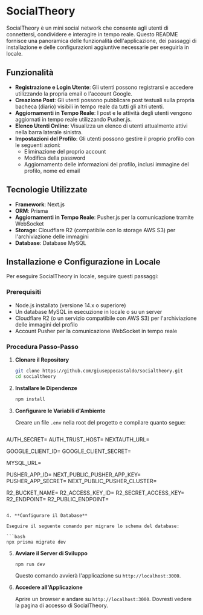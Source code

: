 
# SocialTheory

SocialTheory è un mini social network che consente agli utenti di connettersi, condividere e interagire in tempo reale. Questo README fornisce una panoramica delle funzionalità dell'applicazione, dei passaggi di installazione e delle configurazioni aggiuntive necessarie per eseguirla in locale.

## Funzionalità

- **Registrazione e Login Utente**: Gli utenti possono registrarsi e accedere utilizzando la propria email o l'account Google.
- **Creazione Post**: Gli utenti possono pubblicare post testuali sulla propria bacheca (diario) visibili in tempo reale da tutti gli altri utenti.
- **Aggiornamenti in Tempo Reale**: I post e le attività degli utenti vengono aggiornati in tempo reale utilizzando Pusher.js.
- **Elenco Utenti Online**: Visualizza un elenco di utenti attualmente attivi nella barra laterale sinistra.
- **Impostazioni del Profilo**: Gli utenti possono gestire il proprio profilo con le seguenti azioni:
    - Eliminazione del proprio account
    - Modifica della password
    - Aggiornamento delle informazioni del profilo, inclusi immagine del profilo, nome ed email

## Tecnologie Utilizzate

- **Framework**: Next.js
- **ORM**: Prisma
- **Aggiornamenti in Tempo Reale**: Pusher.js per la comunicazione tramite WebSocket
- **Storage**: Cloudflare R2 (compatibile con lo storage AWS S3) per l'archiviazione delle immagini
- **Database**: Database MySQL

## Installazione e Configurazione in Locale

Per eseguire SocialTheory in locale, seguire questi passaggi:

### Prerequisiti

- Node.js installato (versione 14.x o superiore)
- Un database MySQL in esecuzione in locale o su un server
- Cloudflare R2 (o un servizio compatibile con AWS S3) per l'archiviazione delle immagini del profilo
- Account Pusher per la comunicazione WebSocket in tempo reale

### Procedura Passo-Passo

1. **Clonare il Repository**
   ```bash
   git clone https://github.com/giuseppecastaldo/socialtheory.git
   cd socialtheory
   ```

2. **Installare le Dipendenze**
   ```bash
   npm install
   ```

3. **Configurare le Variabili d'Ambiente**

   Creare un file `.env` nella root del progetto e compilare quanto segue:

   ```env
AUTH_SECRET=
AUTH_TRUST_HOST=
NEXTAUTH_URL=

GOOGLE_CLIENT_ID=
GOOGLE_CLIENT_SECRET=

MYSQL_URL=

PUSHER_APP_ID=
NEXT_PUBLIC_PUSHER_APP_KEY=
PUSHER_APP_SECRET=
NEXT_PUBLIC_PUSHER_CLUSTER=

R2_BUCKET_NAME=
R2_ACCESS_KEY_ID=
R2_SECRET_ACCESS_KEY=
R2_ENDPOINT=
R2_PUBLIC_ENDPOINT=
   ```

4. **Configurare il Database**

   Eseguire il seguente comando per migrare lo schema del database:

   ```bash
   npx prisma migrate dev
   ```

5. **Avviare il Server di Sviluppo**

   ```bash
   npm run dev
   ```

   Questo comando avvierà l'applicazione su `http://localhost:3000`.

6. **Accedere all'Applicazione**

   Aprire un browser e andare su `http://localhost:3000`. Dovresti vedere la pagina di accesso di SocialTheory.
